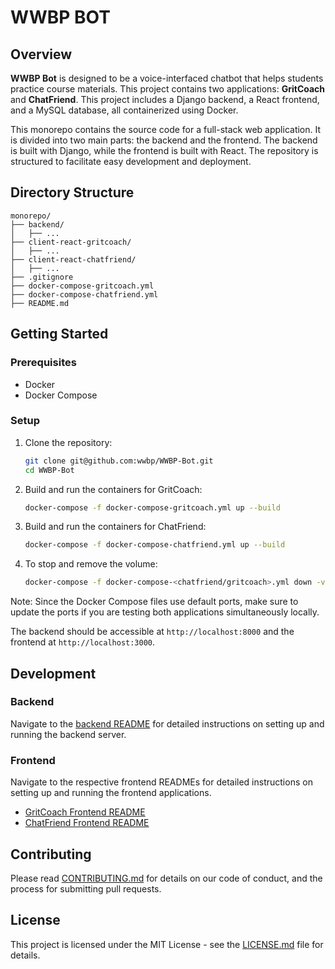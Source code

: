 # WWBP BOT

## Overview

**WWBP Bot** is designed to be a voice-interfaced chatbot that helps students practice course materials. This project contains two applications: **GritCoach** and **ChatFriend**. This project includes a Django backend, a React frontend, and a MySQL database, all containerized using Docker.

This monorepo contains the source code for a full-stack web application. It is divided into two main parts: the backend and the frontend. The backend is built with Django, while the frontend is built with React. The repository is structured to facilitate easy development and deployment.

## Directory Structure

```
monorepo/
├── backend/
│   ├── ...
├── client-react-gritcoach/
│   ├── ...
├── client-react-chatfriend/
│   ├── ...
├── .gitignore
├── docker-compose-gritcoach.yml
├── docker-compose-chatfriend.yml
├── README.md
```

## Getting Started

### Prerequisites

- Docker
- Docker Compose

### Setup

1. Clone the repository:

    ```bash
    git clone git@github.com:wwbp/WWBP-Bot.git
    cd WWBP-Bot
    ```

2. Build and run the containers for GritCoach:

    ```bash
    docker-compose -f docker-compose-gritcoach.yml up --build
    ```

3. Build and run the containers for ChatFriend:

    ```bash
    docker-compose -f docker-compose-chatfriend.yml up --build
    ```

4. To stop and remove the volume:

    ```bash
    docker-compose -f docker-compose-<chatfriend/gritcoach>.yml down -v
    ```

Note: Since the Docker Compose files use default ports, make sure to update the ports if you are testing both applications simultaneously locally.

The backend should be accessible at `http://localhost:8000` and the frontend at `http://localhost:3000`.

## Development

### Backend

Navigate to the [backend README](./backend/README.md) for detailed instructions on setting up and running the backend server.

### Frontend

Navigate to the respective frontend READMEs for detailed instructions on setting up and running the frontend applications.

- [GritCoach Frontend README](./client-react-gritcoach/README.md)
- [ChatFriend Frontend README](./client-react-chatfriend/README.md)

## Contributing

Please read [CONTRIBUTING.md](./CONTRIBUTING.md) for details on our code of conduct, and the process for submitting pull requests.

## License

This project is licensed under the MIT License - see the [LICENSE.md](./LICENSE.md) file for details.
